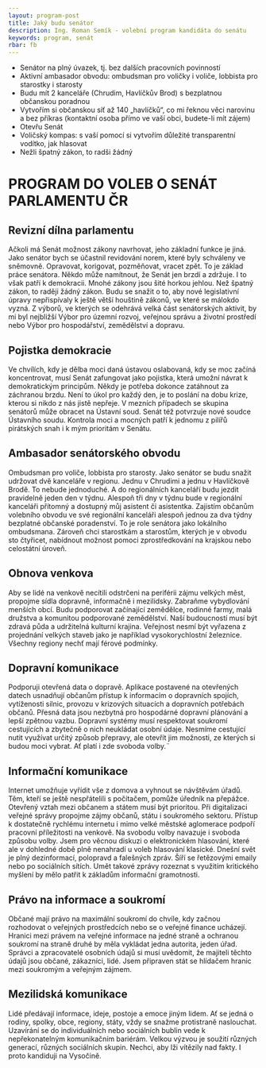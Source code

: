 ```yaml
---
layout: program-post
title: Jaký budu senátor
description: Ing. Roman Semík - volební program kandidáta do senátu
keywords: program, senát
rbar: fb
---
```


- Senátor na plný úvazek, tj. bez dalších pracovních povinností
- Aktivní ambasador obvodu: ombudsman pro voličky i voliče, lobbista pro starostky i starosty
- Budu mít 2 kanceláře (Chrudim, Havlíčkův Brod) s bezplatnou občanskou poradnou
- Vytvořím si občanskou síť až 140 „havlíčků“, co mi řeknou věci narovinu a bez příkras (kontaktní osoba přímo ve vaší obci, budete-li mít zájem)
- Otevřu Senát 
- Voličský kompas: s vaší pomocí si vytvořím důležité transparentní vodítko, jak hlasovat
- Nežli špatný zákon, to radši žádný

# PROGRAM DO VOLEB O SENÁT PARLAMENTU ČR

## Revizní dílna parlamentu

Ačkoli má Senát možnost zákony navrhovat, jeho základní funkce je jiná. Jako senátor bych se účastnil revidování norem, které byly schváleny ve sněmovně. Opravovat, korigovat, pozměňovat, vracet zpět. To je základ práce senátora. Někdo může namítnout, že Senát jen brzdí a zdržuje. I to však patří k demokracii. Mnohé zákony jsou šité horkou jehlou. Než špatný zákon, to raději žádný zákon. Budu se snažit o to, aby nové legislativní úpravy nepřispívaly k ještě větší houštině zákonů, ve které se málokdo vyzná. Z výborů, ve kterých se odehrává velká část senátorských aktivit, by mi byl nejbližší Výbor pro územní rozvoj, veřejnou správu a životní prostředí nebo Výbor pro hospodářství, zemědělství a dopravu.

## Pojistka demokracie

Ve chvílích, kdy je dělba moci daná ústavou oslabovaná, kdy se moc začíná koncentrovat, musí Senát zafungovat jako pojistka, která umožní návrat k demokratickým principům. Někdy je potřeba dokonce zatáhnout za záchranou brzdu. Není to úkol pro každý den, je to poslání na dobu krize, kterou si nikdo z nás jistě nepřeje. V mezních případech se skupina senátorů může obracet na Ústavní soud. Senát též potvrzuje nové soudce Ústavního soudu. Kontrola moci a mocných patří k jednomu z pilířů pirátských snah i k mým prioritám v Senátu.

## Ambasador senátorského obvodu

Ombudsman pro voliče, lobbista pro starosty. Jako senátor se budu snažit udržovat dvě kanceláře v regionu. Jednu v Chrudimi a jednu v Havlíčkově Brodě. To nebude jednoduché. A do regionálních kanceláří budu jezdit pravidelně jeden den v týdnu. Alespoň tři dny v týdnu bude v regionální kanceláři přítomný a dostupný můj asistent či asistentka. Zajistím občanům volebního obvodu ve své regionální kanceláři alespoň jednou za dva týdny bezplatné občanské poradenství. To je role senátora jako lokálního ombudsmana. Zároveň chci starostkám a starostům, kterých je v obvodu sto čtyřicet, nabídnout možnost pomoci zprostředkování na krajskou nebo celostátní úroveň.

## Obnova venkova

Aby se lidé na venkově necítili odstrčeni na periférii zájmu velkých měst, propojme sídla dopravně, informačně i mezilidsky. Zabraňme vybydlování menších obcí. Budu podporovat začínající zemědělce, rodinné farmy, malá družstva a komunitou podporované zemědělství. Naší budoucností musí být zdravá půda a udržitelná kulturní krajina. Veřejnost nesmí být vyřazena z projednání velkých staveb jako je například vysokorychlostní železnice. Všechny regiony nechť mají férové podmínky.

## Dopravní komunikace

Podporuji otevřená data o dopravě. Aplikace postavené na otevřených datech usnadňují občanům přístup k informacím o dopravních spojích, vytíženosti silnic, provozu v krizových situacích a dopravních potřebách občanů. Přesná data jsou nezbytná pro hospodárné dopravní plánování a lepší zpětnou vazbu. Dopravní systémy musí respektovat soukromí cestujících a zbytečně o nich neukládat osobní údaje. Nesmíme cestující nutit využívat určitý způsob přepravy, ale otevřít jim možnosti, ze kterých si budou moci vybrat. Ať platí i zde svoboda volby.¨

## Informační komunikace

Internet umožňuje vyřídit vše z domova a vyhnout se návštěvám úřadů.  Těm, kteří se ještě nespřátelili s počítačem, pomůže úředník na přepážce. Otevřený vztah mezi občanem a státem musí být prioritou. Při digitalizaci veřejné správy propojme zájmy občanů, státu i soukromého sektoru. Přístup k dostatečně rychlému internetu i mimo velké městské aglomerace podpoří pracovní příležitosti na venkově. Na svobodu volby navazuje i svoboda způsobu volby. Jsem pro věcnou diskuzi o elektronickém hlasování, které ale v dohledné době plně nenahradí u voleb hlasování klasické. Dnešní svět je plný dezinformací, polopravd a falešných zpráv. Šíří se řetězovými emaily nebo po sociálních sítích. Umět takové zprávy rozeznat s využitím kritického myšlení by mělo patřit k základům informační gramotnosti.

## Právo na informace a soukromí

Občané mají právo na maximální soukromí do chvíle, kdy začnou rozhodovat o veřejných prostředcích nebo se o veřejné finance ucházejí. Hranici mezi právem na veřejné informace na jedné straně a ochranou soukromí na straně druhé by měla vykládat jedna autorita, jeden úřad. Správci a zpracovatelé osobních údajů si musí uvědomit, že majiteli těchto údajů jsou občané, zákazníci, lidé. Jsem připraven stát se hlídačem hranic mezi soukromým a veřejným zájmem.

## Mezilidská komunikace

Lidé předávají informace, ideje, postoje a emoce jiným lidem. Ať se jedná o rodiny, spolky, obce, regiony, státy, vždy se snažme protistraně naslouchat. Uzavírání se do individuálních nebo sociálních bublin vede k nepřekonatelným komunikačním bariérám. Velkou výzvou je soužití různých generací, různých sociálních skupin. Nechci, aby lži vítězily nad fakty. I proto kandiduji na Vysočině.




